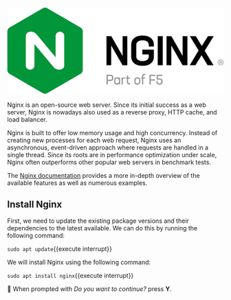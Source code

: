 
![Nginx](assets/nginxLogo.png)

Nginx is an open-source web server. Since its initial success as a web server, Nginx is nowadays also used as a reverse proxy, HTTP cache, and load balancer.

Nginx is built to offer low memory usage and high concurrency. Instead of creating new processes for each web request, Nginx uses an asynchronous, event-driven approach where requests are handled in a single thread. Since its roots are in performance optimization under scale, Nginx often outperforms other popular web servers in benchmark tests.

The [Nginx documentation](https://nginx.org/en/docs/) provides a more in-depth overview of the available features as well as numerous examples.

## Install Nginx

First, we need to update the existing package versions and their dependencies to the latest available. We can do this by running the following command:

`sudo apt update`{{execute interrupt}}

We will install Nginx using the following command:

`sudo apt install nginx`{{execute interrupt}}

📢 When prompted with *Do you want to continue?* press **Y**.

   